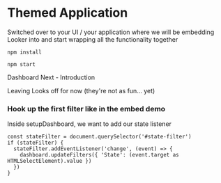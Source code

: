 # Themed Application

Switched over to your UI / your application where we will be embedding Looker into and start wrapping all the functionality together

`npm install`

`npm start`

Dashboard Next - Introduction

Leaving Looks off for now (they're not as fun... yet)

### Hook up the first filter like in the embed demo
Inside setupDashboard, we want to add our state listener
```
const stateFilter = document.querySelector('#state-filter')
if (stateFilter) {
  stateFilter.addEventListener('change', (event) => {
    dashboard.updateFilters({ 'State': (event.target as HTMLSelectElement).value })
  })
}
```

